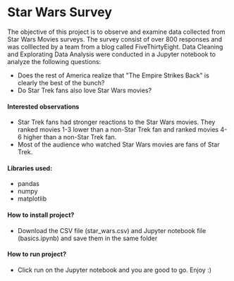 # Star Wars Survey

The objective of this project is to observe and examine data collected from Star Wars Movies surveys.
The survey consist of over 800 responses and was colllected by a team from a blog called FiveThirtyEight.
Data Cleaning and Explorating Data Analysis were conducted in a Jupyter notebook to analyze the following questions:

- Does the rest of America realize that "The Empire Strikes Back" is clearly the best of the bunch?
- Do Star Trek fans also love Star Wars movies?

#### Interested observations
- Star Trek fans had stronger reactions to the Star Wars movies. They ranked movies 1-3 lower than a non-Star Trek fan and ranked movies 4-6 higher than a non-Star Trek fan.
- Most of the audience who watched Star Wars movies are fans of Star Trek.

#### Libraries used:
- pandas
- numpy
- matplotlib

#### How to install project?
- Download the CSV file (star_wars.csv) and Jupyter notebook file (basics.ipynb) and save them in the same folder

#### How to run project?
- Click run on the Jupyter notebook and you are good to go. Enjoy :)
